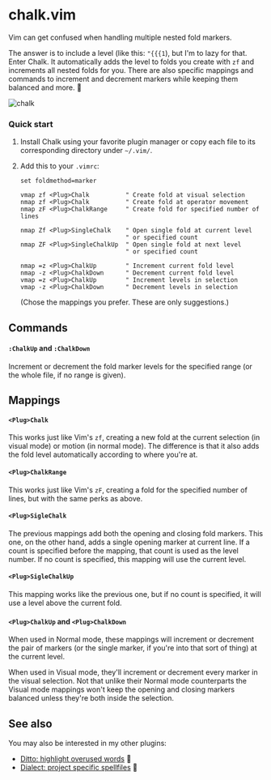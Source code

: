 # chalk.vim

Vim can get confused when handling multiple nested fold markers.

The answer is to include a level (like this: `"{{{1`), but I'm to lazy for that. Enter Chalk. It automatically adds the level to folds you create with `zf` and increments all nested folds for you. There are also specific mappings and commands to increment and decrement markers while keeping them balanced and more. :tada:

![chalk](http://i.imgur.com/8X3Oljm.gif)


### Quick start

1. Install Chalk using your favorite plugin manager or copy each file to its corresponding directory under `~/.vim/`.

2. Add this to your `.vimrc`:

    ```vim
    set foldmethod=marker

    vmap zf <Plug>Chalk          " Create fold at visual selection
    nmap zf <Plug>Chalk          " Create fold at operator movement
    nmap zF <Plug>ChalkRange     " Create fold for specified number of lines

    nmap Zf <Plug>SingleChalk    " Open single fold at current level
                                 " or specified count
    nmap ZF <Plug>SingleChalkUp  " Open single fold at next level
                                 " or specified count

    nmap =z <Plug>ChalkUp        " Increment current fold level
    nmap -z <Plug>ChalkDown      " Decrement current fold level
    vmap =z <Plug>ChalkUp        " Increment levels in selection
    vmap -z <Plug>ChalkDown      " Decrement levels in selection
    ```

    (Chose the mappings you prefer. These are only suggestions.)


## Commands

#### `:ChalkUp` and `:ChalkDown`

Increment or decrement the fold marker levels for the specified range (or the whole file, if no range is given).


## Mappings

#### `<Plug>Chalk`

This works just like Vim's `zf`, creating a new fold at the current selection (in visual mode) or motion (in normal mode). The difference is that it also adds the fold level automatically according to where you're at.

#### `<Plug>ChalkRange`

This works just like Vim's `zF`, creating a fold for the specified number of lines, but with the same perks as above.

#### `<Plug>SigleChalk`

The previous mappings add both the opening and closing fold markers. This one, on the other hand, adds a single opening marker at current line. If a count is specified before the mapping, that count is used as the level number. If no count is specified, this mapping will use the current level.

#### `<Plug>SigleChalkUp`

This mapping works like the previous one, but if no count is specified, it will use a level above the current fold.

#### `<Plug>ChalkUp` and `<Plug>ChalkDown`

When used in Normal mode, these mappings will increment or decrement the pair of markers (or the single marker, if you're into that sort of thing) at the current level.

When used in Visual mode, they'll increment or decrement every marker in the visual selection. Not that unlike their Normal mode counterparts the Visual mode mappings won't keep the opening and closing markers balanced unless they're both inside the selection.


## See also

You may also be interested in my other plugins:

- [Ditto: highlight overused words](https://github.com/dbmrq/vim-ditto) :speak_no_evil:
- [Dialect: project specific spellfiles](https://github.com/dbmrq/vim-dialect) :speech_balloon:



